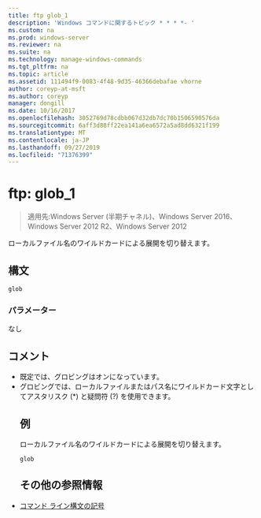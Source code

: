 ```yaml
---
title: ftp glob_1
description: 'Windows コマンドに関するトピック * * * *- '
ms.custom: na
ms.prod: windows-server
ms.reviewer: na
ms.suite: na
ms.technology: manage-windows-commands
ms.tgt_pltfrm: na
ms.topic: article
ms.assetid: 111494f9-0083-4f48-9d35-46366debafae vhorne
author: coreyp-at-msft
ms.author: coreyp
manager: dongill
ms.date: 10/16/2017
ms.openlocfilehash: 3052769d78cdbb067d32db7dc70b1506590576da
ms.sourcegitcommit: 6aff3d88ff22ea141a6ea6572a5ad8dd6321f199
ms.translationtype: MT
ms.contentlocale: ja-JP
ms.lasthandoff: 09/27/2019
ms.locfileid: "71376399"
---
```

# <a name="ftp-glob_1"></a>ftp: glob_1

>適用先:Windows Server (半期チャネル)、Windows Server 2016、Windows Server 2012 R2、Windows Server 2012

ローカルファイル名のワイルドカードによる展開を切り替えます。   
## <a name="syntax"></a>構文  
```  
glob  
```  
### <a name="parameters"></a>パラメーター  
なし  
## <a name="remarks"></a>コメント  
- 既定では、グロビングはオンになっています。  
- グロビングでは、ローカルファイルまたはパス名にワイルドカード文字としてアスタリスク (*) と疑問符 (?) を使用できます。  
  ## <a name="BKMK_Examples"></a>例  
  ローカルファイル名のワイルドカードによる展開を切り替えます。  
  ```  
  glob  
  ```  
  ## <a name="additional-references"></a>その他の参照情報  
- [コマンド ライン構文の記号](command-line-syntax-key.md)  
